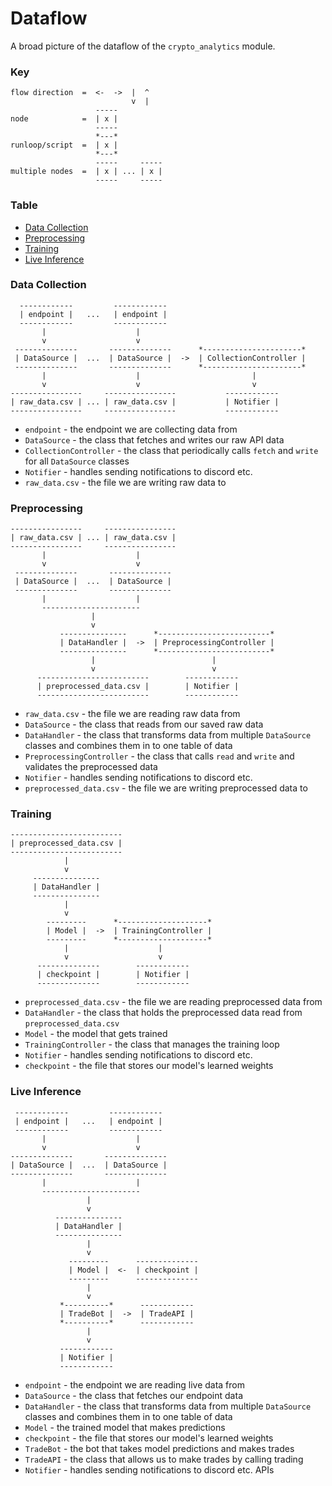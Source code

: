   # Dataflow
A broad picture of the dataflow of the `crypto_analytics` module.

### Key
```
flow direction  =  <-  ->  |  ^
                           v  |
                   -----
node            =  | x |
                   -----
                   *---*
runloop/script  =  | x |
                   *---*
                   -----     -----
multiple nodes  =  | x | ... | x |
                   -----     -----
```

### Table
- [Data Collection](#data-collection)
- [Preprocessing](#preprocessing)
- [Training](#training)
- [Live Inference](#live-inference)

### Data Collection
```
  ------------         ------------
  | endpoint |   ...   | endpoint |
  ------------         ------------
       |                    |
       v                    v
 --------------       --------------      *----------------------*
 | DataSource |  ...  | DataSource |  ->  | CollectionController |
 --------------       --------------      *----------------------*
       |                    |                         |
       v                    v                         v
----------------     ----------------           ------------
| raw_data.csv | ... | raw_data.csv |           | Notifier |
----------------     ----------------           ------------
```
- `endpoint` - the endpoint we are collecting data from
- `DataSource` - the class that fetches and writes our raw API data
- `CollectionController` - the class that periodically calls `fetch` and `write` for all `DataSource` classes
- `Notifier` - handles sending notifications to discord etc.
- `raw_data.csv` - the file we are writing raw data to

### Preprocessing
```
----------------     ----------------
| raw_data.csv | ... | raw_data.csv |
----------------     ----------------
       |                    |
       v                    v
 --------------       --------------
 | DataSource |  ...  | DataSource |
 --------------       --------------
       |                    |
       ----------------------
                  |
                  v
           ---------------      *-------------------------*
           | DataHandler |  ->  | PreprocessingController |
           ---------------      *-------------------------*
                  |                          |
                  v                          v
      -------------------------        ------------
      | preprocessed_data.csv |        | Notifier |
      -------------------------        ------------
```
- `raw_data.csv` - the file we are reading raw data from
- `DataSource` - the class that reads from our saved raw data
- `DataHandler` - the class that transforms data from multiple `DataSource` classes and combines them in to one table of data
- `PreprocessingController` - the class that calls `read` and `write` and validates the preprocessed data
- `Notifier` - handles sending notifications to discord etc.
- `preprocessed_data.csv` - the file we are writing preprocessed data to

### Training
```
-------------------------
| preprocessed_data.csv |
-------------------------
            |
            v
     ---------------
     | DataHandler |
     ---------------
            |
            v
        ---------      *--------------------*
        | Model |  ->  | TrainingController |
        ---------      *--------------------*
            |                    |
            v                    v
      --------------        ------------
      | checkpoint |        | Notifier |
      --------------        ------------
```
- `preprocessed_data.csv` - the file we are reading preprocessed data from
- `DataHandler` - the class that holds the preprocessed data read from `preprocessed_data.csv`
- `Model` - the model that gets trained
- `TrainingController` - the class that manages the training loop
- `Notifier` - handles sending notifications to discord etc.
- `checkpoint` - the file that stores our model's learned weights


### Live Inference
```
 ------------         ------------
 | endpoint |   ...   | endpoint |
 ------------         ------------
       |                    |
       v                    v
--------------       --------------
| DataSource |  ...  | DataSource |
--------------       --------------
       |                    |
       ----------------------
                 |
                 v
          ---------------
          | DataHandler |
          ---------------
                 |
                 v
             ---------      --------------
             | Model |  <-  | checkpoint |
             ---------      --------------
                 |
                 v
           *----------*      ------------
           | TradeBot |  ->  | TradeAPI |
           *----------*      ------------
                 |
                 v
           ------------
           | Notifier |
           ------------
```
- `endpoint` - the endpoint we are reading live data from
- `DataSource` - the class that fetches our endpoint data
- `DataHandler` - the class that transforms data from multiple `DataSource` classes and combines them in to one table of data
- `Model` - the trained model that makes predictions
- `checkpoint` - the file that stores our model's learned weights
- `TradeBot` - the bot that takes model predictions and makes trades
- `TradeAPI` - the class that allows us to make trades by calling trading
- `Notifier` - handles sending notifications to discord etc. APIs
